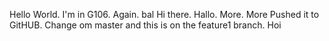 Hello World.
I'm in G106.
Again.
bal
Hi there.
Hallo.
More.
More
Pushed it to GitHUB.
Change om master and this is on the feature1 branch.
Hoi
